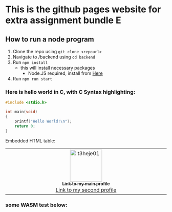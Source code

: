 # This is the github pages website for extra assignment bundle E

## How to run a node program

1. Clone the repo using `git clone <repourl>`
2. Navigate to /backend using `cd backend`
3. Run `npm install`
   - this will install necessary packages
     - Node.JS required, install from [Here](https://nodejs.org/en/download)
4. Run `npm run start`

### Here is hello world in C, with C Syntax highlighting:

```c
#include <stdio.h>

int main(void)
{
    printf("Hello World!\n");
    return 0;
}
```

Embedded HTML table:

<table>
    <tbody>
        <tr>
            <td align="center" valign="top" width="20%">
                <a href="https://github.com/mintusmaximus">
                <img src="https://avatars.githubusercontent.com/u/202667105?v=4" width="100px;" alt="t3heje01"/>
                <br />
                <sub>
                <b>Link to my main profile</b>
                </sub></a><br />
                <a href="https://github.com/t3heje01/" title="Title of link">Link to my second profile</a>
            </td>
        </tr>
    </tbody>
</table>

### some WASM test below:
